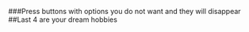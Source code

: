 ###Press buttons with options you do not want and they will disappear
##Last 4 are your dream hobbies